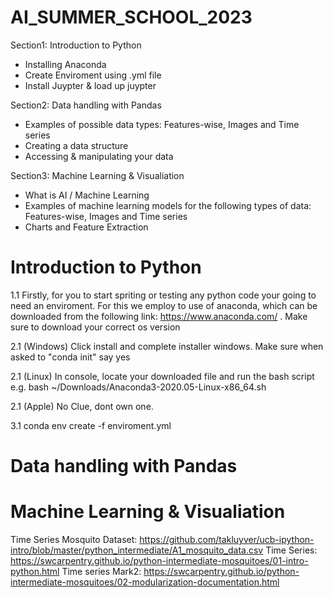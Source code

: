 # AI_SUMMER_SCHOOL_2023

Section1: Introduction to Python

- Installing Anaconda
- Create Enviroment using .yml file
- Install Juypter & load up juypter

Section2: Data handling with Pandas

- Examples of possible data types: Features-wise, Images and Time series 
- Creating a data structure
- Accessing & manipulating your data

Section3: Machine Learning & Visualiation

- What is AI / Machine Learning
- Examples of machine learning models for the following types of data: Features-wise, Images and Time series
- Charts and Feature Extraction

# Introduction to Python

1.1 Firstly, for you to start spriting or testing any python code your going to need an enviroment. For this we employ to use of anaconda, which can be downloaded from the following link: https://www.anaconda.com/ . Make sure to download your correct os version

2.1 (Windows) Click install and complete installer windows. Make sure when asked to "conda init" say yes

2.1 (Linux) In console, locate your downloaded file and run the bash script e.g. bash ~/Downloads/Anaconda3-2020.05-Linux-x86_64.sh

2.1 (Apple) No Clue, dont own one.

3.1 conda env create -f enviroment.yml 

# Data handling with Pandas



# Machine Learning & Visualiation

Time Series Mosquito Dataset: https://github.com/takluyver/ucb-ipython-intro/blob/master/python_intermediate/A1_mosquito_data.csv
Time Series: https://swcarpentry.github.io/python-intermediate-mosquitoes/01-intro-python.html
Time series Mark2: https://swcarpentry.github.io/python-intermediate-mosquitoes/02-modularization-documentation.html

